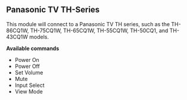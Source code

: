 ## Panasonic TV TH-Series

This module will connect to a Panasonic TV TH series, such as the TH-86CQ1W, TH-75CQ1W, TH-65CQ1W, TH-55CQ1W, TH-50CQ1, and TH-43CQ1W models.

**Available commands**
* Power On
* Power Off
* Set Volume
* Mute
* Input Select
* View Mode
